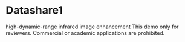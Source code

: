 # Datashare1
 high-dynamic-range infrared image enhancement
 This demo only for reviewers. Commercial or academic applications are prohibited.

